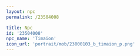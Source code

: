 ```yaml
---
layout: npc
permalink: /23504008

title: Npc
id: '23504008'
npc_name: 'Timaion'
icon_url: 'portrait/mob/23000103_b_timaion_p.png'
---
```


